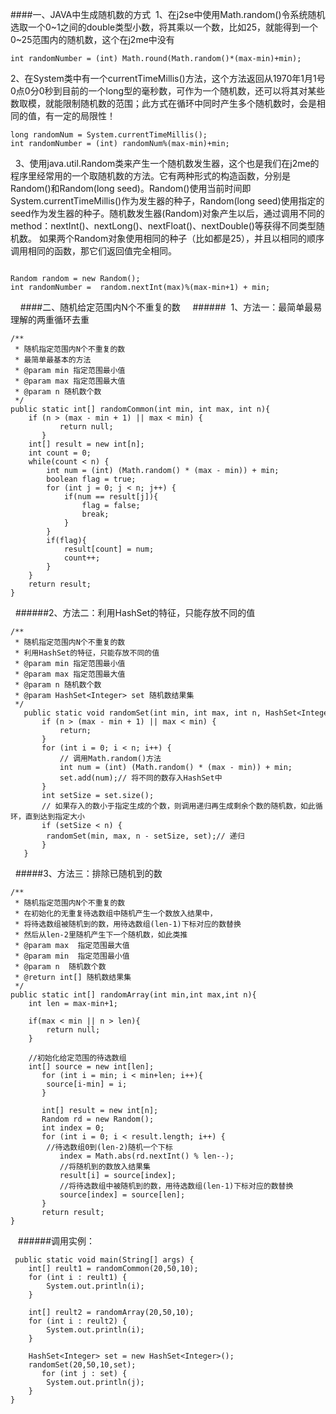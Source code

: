 ####一、JAVA中生成随机数的方式
 1、在j2se中使用Math.random()令系统随机选取一个0~1之间的double类型小数，将其乘以一个数，比如25，就能得到一个0~25范围内的随机数，这个在j2me中没有
```
int randomNumber = (int) Math.round(Math.random()*(max-min)+min);  
```

2、在System类中有一个currentTimeMillis()方法，这个方法返回从1970年1月1号0点0分0秒到目前的一个long型的毫秒数，可作为一个随机数，还可以将其对某些数取模，就能限制随机数的范围；此方式在循环中同时产生多个随机数时，会是相同的值，有一定的局限性！  

```
long randomNum = System.currentTimeMillis();  
int randomNumber = (int) randomNum%(max-min)+min;  
```
 
3、使用java.util.Random类来产生一个随机数发生器，这个也是我们在j2me的程序里经常用的一个取随机数的方法。它有两种形式的构造函数，分别是Random()和Random(long seed)。Random()使用当前时间即System.currentTimeMillis()作为发生器的种子，Random(long seed)使用指定的seed作为发生器的种子。随机数发生器(Random)对象产生以后，通过调用不同的method：nextInt()、nextLong()、nextFloat()、nextDouble()等获得不同类型随机数。 如果两个Random对象使用相同的种子（比如都是25），并且以相同的顺序调用相同的函数，那它们返回值完全相同。    
```

Random random = new Random();  
int randomNumber =  random.nextInt(max)%(max-min+1) + min;  
```
 
 
####二、随机给定范围内N个不重复的数
 
  ######  1、方法一：最简单最易理解的两重循环去重  

```
/** 
 * 随机指定范围内N个不重复的数 
 * 最简单最基本的方法 
 * @param min 指定范围最小值 
 * @param max 指定范围最大值 
 * @param n 随机数个数 
 */  
public static int[] randomCommon(int min, int max, int n){  
    if (n > (max - min + 1) || max < min) {  
           return null;  
       }  
    int[] result = new int[n];  
    int count = 0;  
    while(count < n) {  
        int num = (int) (Math.random() * (max - min)) + min;  
        boolean flag = true;  
        for (int j = 0; j < n; j++) {  
            if(num == result[j]){  
                flag = false;  
                break;  
            }  
        }  
        if(flag){  
            result[count] = num;  
            count++;  
        }  
    }  
    return result;  
}  
```
  ######2、方法二：利用HashSet的特征，只能存放不同的值  

```
/** 
 * 随机指定范围内N个不重复的数 
 * 利用HashSet的特征，只能存放不同的值 
 * @param min 指定范围最小值 
 * @param max 指定范围最大值 
 * @param n 随机数个数 
 * @param HashSet<Integer> set 随机数结果集 
 */  
   public static void randomSet(int min, int max, int n, HashSet<Integer> set) {  
       if (n > (max - min + 1) || max < min) {  
           return;  
       }  
       for (int i = 0; i < n; i++) {  
           // 调用Math.random()方法  
           int num = (int) (Math.random() * (max - min)) + min;  
           set.add(num);// 将不同的数存入HashSet中  
       }  
       int setSize = set.size();  
       // 如果存入的数小于指定生成的个数，则调用递归再生成剩余个数的随机数，如此循环，直到达到指定大小  
       if (setSize < n) {  
        randomSet(min, max, n - setSize, set);// 递归  
       }  
   }  
```
 
#####3、方法三：排除已随机到的数  

```
/** 
 * 随机指定范围内N个不重复的数 
 * 在初始化的无重复待选数组中随机产生一个数放入结果中， 
 * 将待选数组被随机到的数，用待选数组(len-1)下标对应的数替换 
 * 然后从len-2里随机产生下一个随机数，如此类推 
 * @param max  指定范围最大值 
 * @param min  指定范围最小值 
 * @param n  随机数个数 
 * @return int[] 随机数结果集 
 */  
public static int[] randomArray(int min,int max,int n){  
    int len = max-min+1;  
      
    if(max < min || n > len){  
        return null;  
    }  
      
    //初始化给定范围的待选数组  
    int[] source = new int[len];  
       for (int i = min; i < min+len; i++){  
        source[i-min] = i;  
       }  
         
       int[] result = new int[n];  
       Random rd = new Random();  
       int index = 0;  
       for (int i = 0; i < result.length; i++) {  
        //待选数组0到(len-2)随机一个下标  
           index = Math.abs(rd.nextInt() % len--);  
           //将随机到的数放入结果集  
           result[i] = source[index];  
           //将待选数组中被随机到的数，用待选数组(len-1)下标对应的数替换  
           source[index] = source[len];  
       }  
       return result;  
}  
```
  
######调用实例：
```
 public static void main(String[] args) {  
    int[] reult1 = randomCommon(20,50,10);  
    for (int i : reult1) {  
        System.out.println(i);  
    }  
      
    int[] reult2 = randomArray(20,50,10);  
    for (int i : reult2) {  
        System.out.println(i);  
    }  
      
    HashSet<Integer> set = new HashSet<Integer>();  
    randomSet(20,50,10,set);  
       for (int j : set) {  
        System.out.println(j);  
    }  
}  
```
